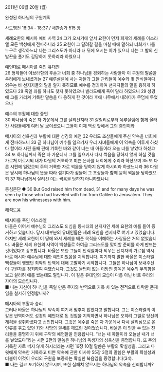 2011년 06월 20일 (월)

완성된 하나님의 구원계획



사도행전 18:34 - 18:37 / 새찬송가 515 장


세례요한의 메시아 예비 사역 
24 그가 오시기에 앞서 요한이 먼저 회개의 세례를 이스라엘 모든 백성에게 전파하니라 25 요한이 그 달려갈 길을 마칠 때에 말하되 너희가 나를 누구로 생각하느냐 나는 그리스도가 아니라 내 뒤에 오시는 이가 있으니 나는 그 발의 신발끈을 풀기도 감당하지 못하리라 하였으니  

예언대로 메시아를 죽인 유대인  
26 형제들아 아브라함의 후손과 너희 중 하나님을 경외하는 사람들아 이 구원의 말씀을 우리에게 보내셨거늘 27 예루살렘에 사는 자들과 그들 관리들이 예수와 및 안식일마다 외우는 바 선지자들의 말을 알지 못하므로 예수를 정죄하여 선지자들의 말을 응하게 하였도다 28 죽일 죄를 하나도 찾지 못하였으나 빌라도에게 죽여 달라 하였으니 29 성경에 그를 가리켜 기록한 말씀을 다 응하게 한 것이라 후에 나무에서 내려다가 무덤에 두었으나  

예수의 부활에 대한 증언  
30 하나님이 죽은 자 가운데서 그를 살리신지라 31 갈릴리로부터 예루살렘에 함께 올라간 사람들에게 여러 날 보이셨으니 그들이 이제 백성 앞에서 그의 증인이라  

메시아의 성육신과 부활에 대한 성경의 예언 
32 우리도 조상들에게 주신 약속을 너희에게 전파하노니 33 곧 하나님이 예수를 일으키사 우리 자녀들에게 이 약속을 이루게 하셨다 함이라 시편 둘째 편에 기록한 바와 같이 너는 내 아들이라 오늘 너를 낳았다 하셨고 34 또 하나님께서 죽은 자 가운데서 그를 일으키사 다시 썩음을 당하지 않게 하실 것을 가르쳐 이르시되 내가 다윗의 거룩하고 미쁜 은사를 너희에게 주리라 하셨으며 35 또 다른 시편에 일렀으되 주의 거룩한 자로 썩음을 당하지 않게 하시리라 하셨느니라 36 다윗은 당시에 하나님의 뜻을 따라 섬기다가 잠들어 그 조상들과 함께 묻혀 썩음을 당하였으되 37 하나님께서 살리신 이는 썩음을 당하지 아니하였나니 

중심문단 ● 30 But God raised him from dead, 31 and for many days he was seen by those who had traveled with him from Galilee to Jerusalem. They are now his witnessess with him.

해석도움





메시아를 죽인 이스라엘  
바울은 이어서 예수님의 그리스도 되심을 동시대의 선지자인 세례 요한의 예를 들어 증거하고 있습니다. 당시 대부분의 유대인들은 세례 요한을 선지자로 여기고 있었습니다. 하지만 세례 요한이 이 땅에 와서 세례를 베푼 목적을 이해하는 사람들은 거의 없었습니다. 바울은 세례 요한의 사역이 백성들로 하여금 그리스도를 맞이할 준비를 하게 만드는 것이었다고 강조합니다. 바울은 또한 그들이 안식일마다 외우는 선지자의 가르침 역시 바로 메시아 예수님에 대한 예언이었음을 지적합니다. 여기까지 말한 바울은 이스라엘 백성들이 행했던 최악의 반역에 대해 고발하기 시작합니다. 그들은 하나님이 보내주신 이 구원자를 정죄하여 죽였습니다. 그것도 율법이 없는 이방인 총독은 예수의 무죄함을 보고 살리려 애를 썼는데도 말입니다. 이 같은 유대인의 모습이 다름 아닌 바로 우리의 자아의 모습입니다.  
■ 나는 자신이 하나님을 죽일 만큼 무지와 반역으로 가득 차 있는 전적으로 타락한 존재임을 철저히 인정합니까?     

메시아의 부활과 승리  
그러나 바울은 하나님의 약속이 여기서 멈추지 않았다고 말합니다. 그는 이스라엘의 이 같은 반역마저도 성경의 예언대로 된 것임을 지적하면서 하나님은 오히려 그일로 당신의 계획을 성취하셨다고 선언합니다. 그것은 예수를 죽은 자 가운데서 다시 살리심으로 온 인류를 묶고 있던 죄와 사망의 권세를 깨뜨린 것이었습니다. 바울은 이 믿을 수 없는 진리들을 증명하기 위해 구약의 예언들을 인용합니다. “너는 내 아들이라 오늘날 내가 너를 낳았도다”라는 시편 2편의 말씀은 하나님의 독생자의 성육신을 증명합니다. 또 주의 거룩한 자로 썩지 않게 하시리라는 시편 16장 10절 말씀은 부활의 확실성을, 그리고 다윗에게 약속한 거룩하고 미쁜 약속에 관한 이사야 55장 3절의 말씀은 부활의 확실성과 더불어 이것이 우리의 구원을 보증하는 확실한 복음임을 증명합니다(34).  
■ 나는 결코 포기하지 않으시며, 또한 실패치 않으시는 하나님의 약속을 신뢰합니까?